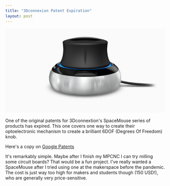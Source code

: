 ```yaml
---
title: "3Dconnexion Patent Expiration"
layout: post
---
```


![A picture of a SpaceMouse 6 degree of freedom knob](/assets/img/2022-06-30-patents-6dof.jpg)

One of the original patents for 3Dconnextion's SpaceMouse series of products has expired. This one covers one way to
create their optoelectronic mechanism to create a brilliant 6DOF (Degrees Of Freedom) knob.

Here's a copy on [Google Patents](https://patents.google.com/patent/US20030102426A1/en)


It's remarkably simple. Maybe after I finish my MPCNC I can try milling some circuit boards? That would be a fun
project. I've really wanted a SpaceMouse after I tried using one at the makerspace before the pandemic. The cost is just
way too high for makers and students though (150 USD!), who are generally very price-sensitive.
